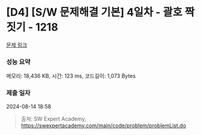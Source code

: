 # [D4] [S/W 문제해결 기본] 4일차 - 괄호 짝짓기 - 1218 

[문제 링크](https://swexpertacademy.com/main/code/problem/problemDetail.do?contestProbId=AV14eWb6AAkCFAYD) 

### 성능 요약

메모리: 18,436 KB, 시간: 123 ms, 코드길이: 1,073 Bytes

### 제출 일자

2024-08-14 18:58



> 출처: SW Expert Academy, https://swexpertacademy.com/main/code/problem/problemList.do